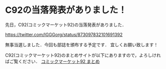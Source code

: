 # C92の当落発表がありました！

先日，C92(コミックマーケット92)の当落発表がありました．

https://twitter.com/IGGGorg/status/873097832101691392

無事当選しました．今回も部誌を頒布する予定です．
宜しくお願い致します！

C92(コミックマーケット92)のまとめサイトが以下にありますので，よろしければご覧ください．
[コミックマーケット92 まとめ](https://www.iggg.org/wiki/?%E3%82%B3%E3%83%9F%E3%83%83%E3%82%AF%E3%83%9E%E3%83%BC%E3%82%B1%E3%83%83%E3%83%8892)